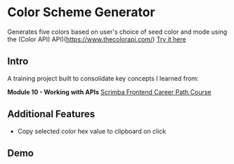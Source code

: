 # Color Scheme Generator
Generates five colors based on user's choice of seed color and mode using the (Color API) API)(https://www.thecolorapi.com/)
 [Try it here](https://gilded-cheesecake-3b8383.netlify.app/)

## Intro
A training project built to consolidate key concepts I learned from:

**Module 10 - Working with APIs** [Scrimba Frontend Career Path Course](https://scrimba.com/learn/frontend) 

## Additional Features
-  Copy selected color hex value to clipboard on click

## Demo
 [](demo.gif)



